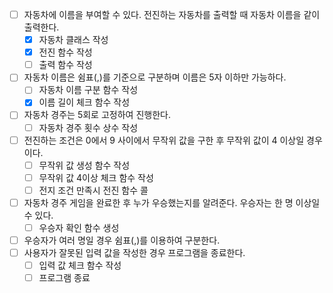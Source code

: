 - [ ] 자동차에 이름을 부여할 수 있다. 전진하는 자동차를 출력할 때 자동차 이름을 같이 출력한다.
  - [x] 자동차 클래스 작성
  - [x] 전진 함수 작성
  - [ ] 출력 함수 작성
- [ ] 자동차 이름은 쉼표(,)를 기준으로 구분하며 이름은 5자 이하만 가능하다.
  - [ ] 자동차 이름 구분 함수 작성
  - [x] 이름 길이 체크 함수 작성
- [ ] 자동차 경주는 5회로 고정하여 진행한다.
  - [ ] 자동차 경주 횟수 상수 작성
- [ ] 전진하는 조건은 0에서 9 사이에서 무작위 값을 구한 후 무작위 값이 4 이상일 경우이다.
  - [ ] 무작위 값 생성 함수 작성
  - [ ] 무작위 값 4이상 체크 함수 작성
  - [ ] 전지 조건 만족시 전진 함수 콜
- [ ] 자동차 경주 게임을 완료한 후 누가 우승했는지를 알려준다. 우승자는 한 명 이상일 수 있다.
  - [ ] 우승자 확인 함수 생성
- [ ] 우승자가 여러 명일 경우 쉼표(,)를 이용하여 구분한다.
- [ ] 사용자가 잘못된 입력 값을 작성한 경우 프로그램을 종료한다.
  - [ ] 입력 값 체크 함수 작성
  - [ ] 프로그램 종료